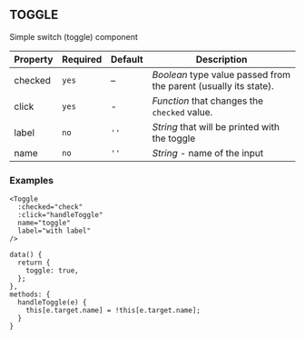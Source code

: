 ## TOGGLE

Simple switch (toggle) component

Property | Required | Default | Description
--- | --- | --- | ---
checked | `yes` | – | *Boolean* type value passed from the parent (usually its state).
click | `yes` | - | *Function* that changes the `checked` value.
label | `no` | `''` | *String* that will be printed with the toggle
name | `no` | `''` | *String* - name of the input

### Examples

```
<Toggle
  :checked="check"
  :click="handleToggle"
  name="toggle"
  label="with label"
/>
```

```
data() {
  return {
    toggle: true,
  };
},
methods: {
  handleToggle(e) {
    this[e.target.name] = !this[e.target.name];
  }
}
```
